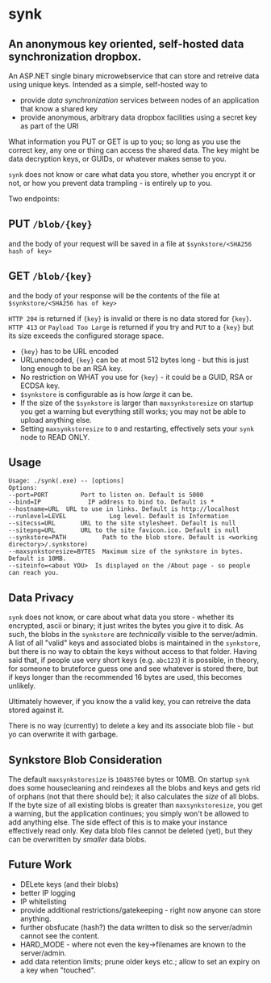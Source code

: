 # synk

## An anonymous key oriented, self-hosted data synchronization dropbox. 

An ASP.NET single binary microwebservice that can store and retreive data using unique keys.
Intended as a simple, self-hosted way to 
* provide _data synchronization_ services between nodes of an application that know a shared key
* provide anonymous, arbitrary data dropbox facilities using a secret key as part of the URI

What information you PUT or GET is up to you; so long as you use the correct key, any one 
or thing can access the shared data. The key might be data decryption keys, or GUIDs, 
or whatever makes sense to you.

`synk` does not know or care what data you store, whether you encrypt it or not, or how 
you prevent data trampling - is entirely up to you. 

Two endpoints:

## PUT `/blob/{key}`
and the body of your request will be saved in a file at `$synkstore/<SHA256 hash of key>`

## GET `/blob/{key}` 
and the body of your response will be the contents of the file at `$synkstore/<SHA256 has of key>`

`HTTP 204` is returned if `{key}` is invalid or there is no data stored for `{key}`.
`HTTP 413` or `Payload Too Large` is returned if you try and `PUT` to a `{key}` but its size exceeds the configured storage space. 

- `{key}` has to be URL encoded
- URLunencoded, `{key}` can be at most 512 bytes long - but this is just long enough to be an RSA key.
- No restriction on WHAT you use for `{key}` - it could be a GUID, RSA or ECDSA key.
- `$synkstore` is configurable as is how _large_ it can be.
- If the size of the `$synkstore` is larger than `maxsynkstoresize` on startup you get a warning but everything still works; you may not be able to upload anything else.
- Setting `maxsynkstoresize` to `0` and restarting, effectively sets your `synk` node to READ ONLY. 

## Usage
```
Usage: ./synk(.exe) -- [options]
Options:
--port=PORT			Port to listen on. Default is 5000
--bind=IP			  IP address to bind to. Default is *
--hostname=URL	URL to use in links. Default is http://localhost
--runlevel=LEVEL			Log level. Default is Information
--sitecss=URL		URL to the site stylesheet. Default is null
--sitepng=URL		URL to the site favicon.ico. Default is null
--synkstore=PATH		  Path to the blob store. Default is <working directory>/.synkstore)
--maxsynkstoresize=BYTES  Maximum size of the synkstore in bytes. Default is 10MB.
--siteinfo=<about YOU>  Is displayed on the /About page - so people can reach you. 
```

## Data Privacy
`synk` does not know, or care about what data you store - whether its encrypted, ascii or binary; it just writes the bytes you give it to disk.
As such, the blobs in the `synkstore` are _technically_ visible to the server/admin. 
A list of all "valid" keys and associated blobs is maintained in the `synkstore`, but there is no way to obtain the keys without access to 
that folder. Having said that, if people use very short keys (e.g. `abc123`) it is possible, in theory, for someone to bruteforce guess
one and see whatever is stored there, but if keys longer than the recommended 16 bytes are used, this becomes unlikely. 

Ultimately however, if you know the a valid key, you can retreive the data stored against it. 

There is no way (currently) to delete a key and its associate blob file - but yo can overwrite it with garbage. 

## Synkstore Blob Consideration
The default `maxsynkstoresize` is `10485760` bytes or 10MB. On startup `synk` does some housecleaning and reindexes all the blobs and keys and gets rid of orphans (not that there should be); it also calculates the _size_ of all blobs. If the byte size of all existing blobs is greater than `maxsynkstoresize`, you get a warning, but 
the application continues; you simply won't be allowed to add anything else. The side effect of this is to make your instance effectively read only. 
Key data blob files cannot be deleted (yet), but they can be overwritten by _smaller_ data blobs. 

## Future Work
- DELete keys (and their blobs)
- better IP logging
- IP whitelisting
- provide additional restrictions/gatekeeping - right now anyone can store anything.
- further obsfucate (hash?) the data written to disk so the server/admin cannot see the content.
- HARD_MODE - where not even the key->filenames are known to the server/admin.
- add data retention limits; prune older keys etc.; allow to set an expiry on a key when "touched". 
